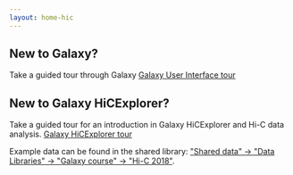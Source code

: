 ```yaml
---
layout: home-hic
---
```


## New to Galaxy?

Take a guided tour through Galaxy  <a href="https://hicexplorer.usegalaxy.eu/tours/core.galaxy_ui">Galaxy User Interface tour</a>

## New to Galaxy HiCExplorer?

Take a guided tour for an introduction in Galaxy HiCExplorer and Hi-C data analysis. <a href="https://hicexplorer.usegalaxy.eu/tours/hixexplorer">Galaxy HiCExplorer tour</a>

Example data can be found in the shared library: <a href="https://hicexplorer.usegalaxy.eu/library/list#folders/F8607ddb1c5387e36">"Shared data" -> "Data Libraries" -> "Galaxy course" -> "Hi-C 2018"</a>.
